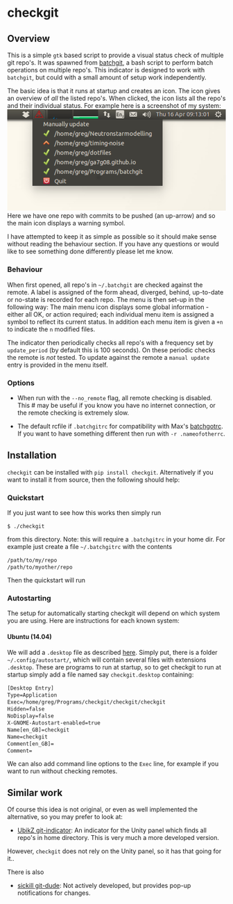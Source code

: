 # checkgit

## Overview

This is a simple `gtk` based script to provide a visual status check of
multiple git repo's. It was spawned from
[batchgit](https://github.com/maxhebditch/batchgit), a bash script to perform
batch operations on multiple repo's. This indicator is designed to work with
`batchgit`, but could with a small amount of setup work independently.

The basic idea is that it runs at startup and creates an icon. The icon gives
an overview of *all* the listed repo's. When clicked, the icon lists all the
repo's and their individual status. For example here is a screenshot of my
system:
![demo of indicator](./demo.png)
Here we have one repo with commits to be pushed (an up-arrow) and so the main
icon displays a warning symbol.

I have attempted to keep it as simple as possible so it should make sense
without reading the behaviour section. If you have any questions or would like
to see something done differently please let me know. 

### Behaviour

When first opened, all repo's in `~/.batchgit` are checked against the remote.
A label is assigned of the form ahead, diverged, behind, up-to-date or no-state
is recorded for each repo. The menu is then set-up in the following way: The
main menu icon displays some global information - either all OK, or action
required; each individual menu item is assigned a symbol to reflect its current
status. In addition each menu item is given a `+n` to indicate the `n` modified
files.

The indicator then periodically checks all repo's with a frequency set by
`update_period` (by default this is 100 seconds). On these periodic checks the
remote is *not* tested. To update against the remote a `manual update` entry
is provided in the menu itself.

### Options

* When run with the `--no_remote` flag, all remote checking is disabled. This #
  may be useful if you know you have no internet connection, or the remote
  checking is extremely slow.

* The default rcfile if `.batchgitrc` for compatibility with Max's 
  [batchgotrc](https://github.com/maxhebditch/batchgit). If you want to have 
  something different then run with `-r .nameofotherrc`.

## Installation

`checkgit` can be installed with `pip install checkgit`. Alternatively if you
want to install it from source, then the following should help:


### Quickstart

If you just want to see how this works then simply run

    $ ./checkgit

from this directory. Note: this will require a `.batchgitrc` in your home dir. 
For example just create a file `~/.batchgitrc` with the contents

    /path/to/my/repo
    /path/to/myother/repo

Then the quickstart will run

### Autostarting
The setup for automatically starting checkgit will depend on which system you
are using. Here are instructions for each known system:

#### Ubuntu (14.04)
We will add a `.desktop` file as described
[here](https://help.ubuntu.com/community/UnityLaunchersAndDesktopFiles).
Simply put, there is a folder `~/.config/autostart/`, which will contain
several files with extensions `.desktop`. These are programs to run at startup,
so to get checkgit to run at startup simply add a file named say
`checkgit.desktop` containing:

```
[Desktop Entry]
Type=Application
Exec=/home/greg/Programs/checkgit/checkgit/checkgit
Hidden=false
NoDisplay=false
X-GNOME-Autostart-enabled=true
Name[en_GB]=checkgit
Name=checkgit
Comment[en_GB]=
Comment=
```

We can also add command line options to the `Exec` line, for example if you want
to run without checking remotes.

## Similar work

Of course this idea is not original, or even as well implemented the
alternative, so you may prefer to look at:

* [UbikZ git-indicator](https://github.com/UbikZ/git-indicator): An indicator
  for the Unity panel which finds all repo's in home directory. This is very
much a more developed version.

However, `checkgit` does not rely on the Unity panel, so it has that going for
it..

There is also

* [sickill git-dude](https://github.com/sickill/git-dude): Not actively
  developed, but provides pop-up notifications for changes.
